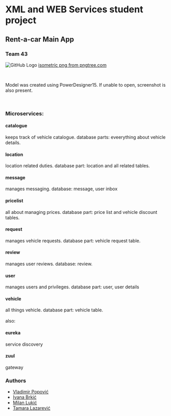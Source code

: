 # XML and WEB Services student project 
## Rent-a-car Main App
### Team 43
![GitHub Logo](https://github.com/rushbdonotstop/main-app-rent-a-car/blob/master/service.png)
<a href='https://pngtree.com/so/isometric'>isometric png from pngtree.com</a>
<br>

<br>

Model was created using PowerDesigner15. If unable to open, screenshot is also present.

<br>

### Microservices:
#### catalogue
keeps track of vehicle catalogue. database parts: eveerything about vehicle details.
#### location
location related duties. database part: location and all related tables.
#### message
manages messaging. database: message, user inbox
#### pricelist
all about managing prices.
database part: price list and vehicle discount tables.
#### request
manages vehicle requests. database part: vehicle request table.
#### review
manages user reviews. database: review.
#### user
manages users and privileges. database part: user, user details
#### vehicle
all things vehicle. database part: vehicle table.
<br>
<br>
also:
<br>
#### eureka
service discovery
#### zuul
gateway
### Authors
*   [Vladimir Popović](https://github.com/PopovicV)
*   [Ivana Brkić](https://github.com/ivanabrkic)
*   [Milan Lukić](https://github.com/lukicMilan)
*   [Tamara Lazarević](https://github.com/TLazarevic)
